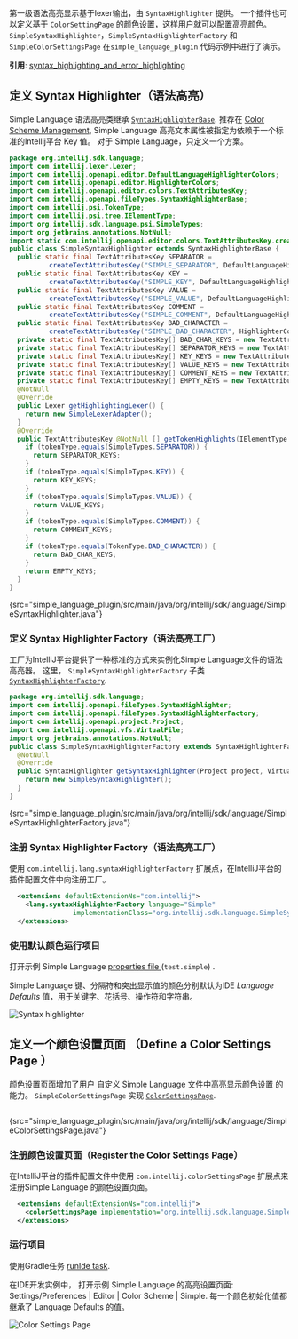 [//]: # (title: 5. Syntax Highlighter and Color Settings Page)

<!-- Copyright 2000-2021 JetBrains s.r.o. and other contributors. Use of this source code is governed by the Apache 2.0 license that can be found in the LICENSE file. -->

<include src="language_and_filetype.md" include-id="custom_language_tutorial_header"></include>

第一级语法高亮显示基于lexer输出，由 `SyntaxHighlighter` 提供。
一个插件也可以定义基于 `ColorSettingPage` 的颜色设置，这样用户就可以配置高亮颜色。
`SimpleSyntaxHighlighter`，`SimpleSyntaxHighlighterFactory` 和 `SimpleColorSettingsPage` 在`simple_language_plugin` 代码示例中进行了演示。

**引用**: [syntax_highlighting_and_error_highlighting](syntax_highlighting_and_error_highlighting.md)

## 定义 Syntax Highlighter（语法高亮）
Simple Language 语法高亮类继承 [`SyntaxHighlighterBase`](upsource:///platform/editor-ui-api/src/com/intellij/openapi/fileTypes/SyntaxHighlighterBase.java).
推荐在 [Color Scheme Management](color_scheme_management.md#text-attribute-key-dependency),
Simple Language 高亮文本属性被指定为依赖于一个标准的Intellij平台 Key 值。
对于 Simple Language，只定义一个方案。

```java
package org.intellij.sdk.language;
import com.intellij.lexer.Lexer;
import com.intellij.openapi.editor.DefaultLanguageHighlighterColors;
import com.intellij.openapi.editor.HighlighterColors;
import com.intellij.openapi.editor.colors.TextAttributesKey;
import com.intellij.openapi.fileTypes.SyntaxHighlighterBase;
import com.intellij.psi.TokenType;
import com.intellij.psi.tree.IElementType;
import org.intellij.sdk.language.psi.SimpleTypes;
import org.jetbrains.annotations.NotNull;
import static com.intellij.openapi.editor.colors.TextAttributesKey.createTextAttributesKey;
public class SimpleSyntaxHighlighter extends SyntaxHighlighterBase {
  public static final TextAttributesKey SEPARATOR =
          createTextAttributesKey("SIMPLE_SEPARATOR", DefaultLanguageHighlighterColors.OPERATION_SIGN);
  public static final TextAttributesKey KEY =
          createTextAttributesKey("SIMPLE_KEY", DefaultLanguageHighlighterColors.KEYWORD);
  public static final TextAttributesKey VALUE =
          createTextAttributesKey("SIMPLE_VALUE", DefaultLanguageHighlighterColors.STRING);
  public static final TextAttributesKey COMMENT =
          createTextAttributesKey("SIMPLE_COMMENT", DefaultLanguageHighlighterColors.LINE_COMMENT);
  public static final TextAttributesKey BAD_CHARACTER =
          createTextAttributesKey("SIMPLE_BAD_CHARACTER", HighlighterColors.BAD_CHARACTER);
  private static final TextAttributesKey[] BAD_CHAR_KEYS = new TextAttributesKey[]{BAD_CHARACTER};
  private static final TextAttributesKey[] SEPARATOR_KEYS = new TextAttributesKey[]{SEPARATOR};
  private static final TextAttributesKey[] KEY_KEYS = new TextAttributesKey[]{KEY};
  private static final TextAttributesKey[] VALUE_KEYS = new TextAttributesKey[]{VALUE};
  private static final TextAttributesKey[] COMMENT_KEYS = new TextAttributesKey[]{COMMENT};
  private static final TextAttributesKey[] EMPTY_KEYS = new TextAttributesKey[0];
  @NotNull
  @Override
  public Lexer getHighlightingLexer() {
    return new SimpleLexerAdapter();
  }
  @Override
  public TextAttributesKey @NotNull [] getTokenHighlights(IElementType tokenType) {
    if (tokenType.equals(SimpleTypes.SEPARATOR)) {
      return SEPARATOR_KEYS;
    }
    if (tokenType.equals(SimpleTypes.KEY)) {
      return KEY_KEYS;
    }
    if (tokenType.equals(SimpleTypes.VALUE)) {
      return VALUE_KEYS;
    }
    if (tokenType.equals(SimpleTypes.COMMENT)) {
      return COMMENT_KEYS;
    }
    if (tokenType.equals(TokenType.BAD_CHARACTER)) {
      return BAD_CHAR_KEYS;
    }
    return EMPTY_KEYS;
  }
}
```
{src="simple_language_plugin/src/main/java/org/intellij/sdk/language/SimpleSyntaxHighlighter.java"}

### 定义 Syntax Highlighter Factory（语法高亮工厂）
工厂为IntelliJ平台提供了一种标准的方式来实例化Simple Language文件的语法高亮器。
这里， `SimpleSyntaxHighlighterFactory` 子类 [`SyntaxHighlighterFactory`](upsource:///platform/editor-ui-api/src/com/intellij/openapi/fileTypes/SyntaxHighlighterFactory.java).

```java
package org.intellij.sdk.language;
import com.intellij.openapi.fileTypes.SyntaxHighlighter;
import com.intellij.openapi.fileTypes.SyntaxHighlighterFactory;
import com.intellij.openapi.project.Project;
import com.intellij.openapi.vfs.VirtualFile;
import org.jetbrains.annotations.NotNull;
public class SimpleSyntaxHighlighterFactory extends SyntaxHighlighterFactory {
  @NotNull
  @Override
  public SyntaxHighlighter getSyntaxHighlighter(Project project, VirtualFile virtualFile) {
    return new SimpleSyntaxHighlighter();
  }
}
```
{src="simple_language_plugin/src/main/java/org/intellij/sdk/language/SimpleSyntaxHighlighterFactory.java"}

### 注册 Syntax Highlighter Factory（语法高亮工厂）
使用 `com.intellij.lang.syntaxHighlighterFactory` 扩展点，在IntelliJ平台的插件配置文件中向注册工厂。

```xml
  <extensions defaultExtensionNs="com.intellij">
    <lang.syntaxHighlighterFactory language="Simple"
                implementationClass="org.intellij.sdk.language.SimpleSyntaxHighlighterFactory"/>
  </extensions>
```

### 使用默认颜色运行项目
打开示例 Simple Language [properties file ](lexer_and_parser_definition.md) (`test.simple`) .

[comment]: <> (The colors for Simple Language Key, Separator, and Value highlighting default to the IDE _Language Defaults_ for Keyword, Braces, Operators, and Strings, respectively.)

Simple Language 键、分隔符和突出显示值的颜色分别默认为IDE _Language Defaults_ 值，用于关键字、花括号、操作符和字符串。

![Syntax highlighter](../../../images/tutorials/custom_language_support/img/syntax_highlighter.png)

## 定义一个颜色设置页面 （Define a Color Settings Page ）

[comment]: <> (The color settings page adds the ability for users to customize color settings for the highlighting in Simple Language files.)
颜色设置页面增加了用户   自定义 Simple Language 文件中高亮显示颜色设置  的能力。
 `SimpleColorSettingsPage` 实现 [`ColorSettingsPage`](upsource:///platform/platform-api/src/com/intellij/openapi/options/colors/ColorSettingsPage.java).

```java
```
{src="simple_language_plugin/src/main/java/org/intellij/sdk/language/SimpleColorSettingsPage.java"}

### 注册颜色设置页面（Register the Color Settings Page）
在IntelliJ平台的插件配置文件中使用  `com.intellij.colorSettingsPage` 扩展点来注册Simple Language 的颜色设置页面。

```xml
  <extensions defaultExtensionNs="com.intellij">
    <colorSettingsPage implementation="org.intellij.sdk.language.SimpleColorSettingsPage"/>
  </extensions>
```

### 运行项目
使用Gradle任务 [runIde task](gradle_prerequisites.md#running-a-simple-gradle-based-intellij-platform-plugin).

在IDE开发实例中， 打开示例 Simple Language 的高亮设置页面: <menupath>Settings/Preferences | Editor | Color Scheme | Simple</menupath>.
每一个颜色初始化值都继承了 <control>Language Defaults</control> 的值。

![Color Settings Page](color_settings_page.png)

